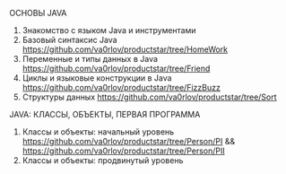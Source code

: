 ОСНОВЫ JAVA 
1) Знакомство с языком Java и инструментами
2) Базовый синтаксис Java https://github.com/va0rlov/productstar/tree/HomeWork
3) Переменные и типы данных в Java https://github.com/va0rlov/productstar/tree/Friend
4) Циклы и языковые конструкции в Java https://github.com/va0rlov/productstar/tree/FizzBuzz
5) Структуры данных https://github.com/va0rlov/productstar/tree/Sort

JAVA: КЛАССЫ, ОБЪЕКТЫ, ПЕРВАЯ ПРОГРАММА
1) Классы и объекты: начальный уровень https://github.com/va0rlov/productstar/tree/Person/PI && https://github.com/va0rlov/productstar/tree/Person/PII
2) Классы и объекты: продвинутый уровень
